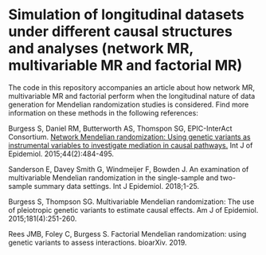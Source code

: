 # Simulation of longitudinal datasets under different causal structures and analyses (network MR, multivariable MR and factorial MR)

The code in this repository accompanies an article about how network MR, multivariable MR and factorial perform when the longitudinal nature of data generation for Mendelian randomization studies is considered. Find more information on these methods in the following references:


Burgess S, Daniel RM, Butterworth AS, Thomspon SG, EPIC-InterAct Consortium. [Network Mendelian randomization: Using genetic variants as instrumental variables to investigate mediation in causal pathways.](https://www.ncbi.nlm.nih.gov/pubmed/25150977) Int J of Epidemiol. 2015;44(2):484-495.

Sanderson E, Davey Smith G, Windmeijer F, Bowden J. An examination of multivariable Mendelian randomization in the single-sample and two-sample summary data settings. Int J Epidemiol. 2018;1-25. 

Burgess S, Thompson SG. Multivariable Mendelian randomization: The use of pleiotropic genetic variants to estimate causal effects. Am J of Epidemiol. 2015;181(4):251-260. 

Rees JMB, Foley C, Burgess S. Factorial Mendelian randomization: using genetic variants to assess interactions. bioarXiv. 2019.


